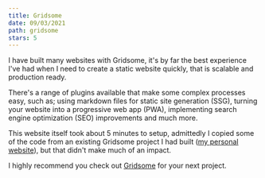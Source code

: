 ```yaml
---
title: Gridsome
date: 09/03/2021
path: gridsome
stars: 5
---
```


I have built many websites with Gridsome, it's by far the best experience I've had when I need to create a static website quickly, that is scalable and production ready.

There's a range of plugins available that make some complex processes easy, such as; using markdown files for static site generation (SSG), turning your website into a progressive web app (PWA), implementing search engine optimization (SEO) improvements and much more.

This website itself took about 5 minutes to setup, admittedly I copied some of the code from an existing Gridsome project I had built ([my personal website](https://mead.im/)), but that didn't make much of an impact.

I highly recommend you check out [Gridsome](https://gridsome.org/) for your next project.
